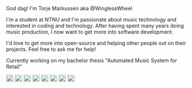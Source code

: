God dag! I'm Torje Markussen aka @WinglessWheel

I'm a student at NTNU and I'm passionate about music technology and interested in coding and technology. After having spent many years doing music production, I now want to get more into software development.

I'd love to get more into open-source and helping other people out on their projects. 
Feel free to ask me for help!

Currently working on my bachelor thesis "Automated Music System for Retail"

<img height="20" src="https://raw.githubusercontent.com/isocpp/logos/master/cpp_logo.png"> <img height="20" src="http://francescosoave.com/wp-content/uploads/2015/12/Untitled-6-e1451112136283.jpg"> <img height="20" src="https://upload.wikimedia.org/wikipedia/commons/c/c3/Python-logo-notext.svg"> <img height="20" src="https://upload.wikimedia.org/wikipedia/commons/thumb/9/99/Unofficial_JavaScript_logo_2.svg/512px-Unofficial_JavaScript_logo_2.svg.png"> <img height="20" src="https://upload.wikimedia.org/wikipedia/commons/1/10/CSS3_and_HTML5_logos_and_wordmarks.svg"> <img height="20" src="https://upload.wikimedia.org/wikipedia/en/e/e2/2015_Logic_Pro_Logo.png"> <img height="20" src="https://upload.wikimedia.org/wikipedia/en/6/6e/Reaper-logo-2.png"> <img height="20" src="https://patchstorage.com/wp-content/themes/bayside/images/logo-maxmsp.png">
